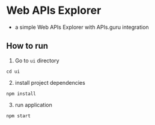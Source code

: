 # Web APIs Explorer 
- a simple Web APIs Explorer with APIs.guru integration

## How to run

1. Go to `ui` directory
```
cd ui
```

2. install project dependencies
```
npm install
```

3. run application
```
npm start
```

